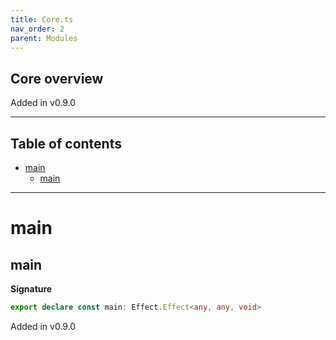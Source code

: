 ```yaml
---
title: Core.ts
nav_order: 2
parent: Modules
---
```


## Core overview

Added in v0.9.0

---

<h2 class="text-delta">Table of contents</h2>

- [main](#main)
  - [main](#main-1)

---

# main

## main

**Signature**

```ts
export declare const main: Effect.Effect<any, any, void>
```

Added in v0.9.0
